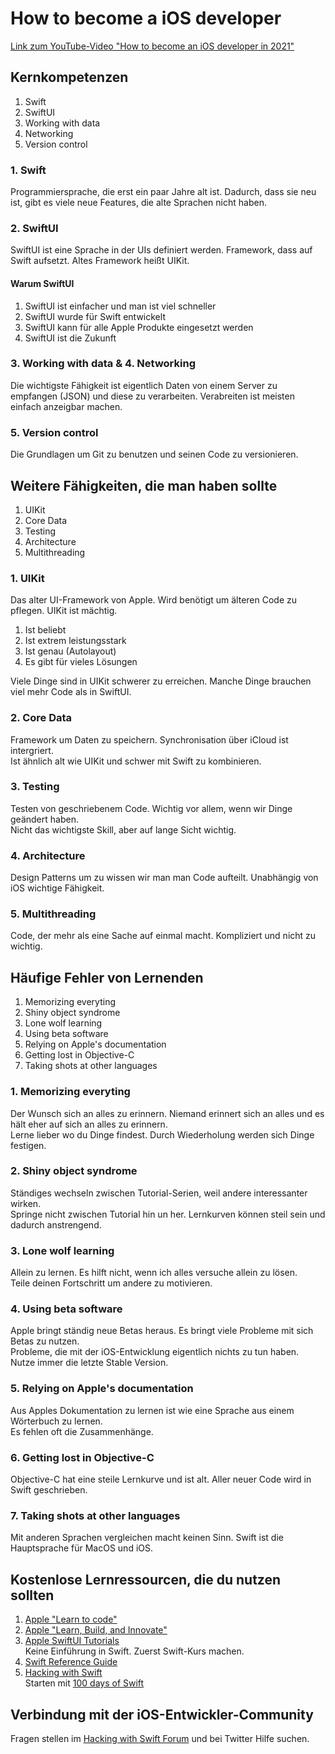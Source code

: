 # How to become a iOS developer

[Link zum YouTube-Video "How to become an iOS developer in 2021"](https://www.youtube.com/watch?v=HNXzcAwNqMc)

## Kernkompetenzen

1. Swift
2. SwiftUI
3. Working with data
4. Networking
5. Version control

### 1. Swift

Programmiersprache, die erst ein paar Jahre alt ist. Dadurch, dass sie neu ist, gibt es viele neue Features, die alte Sprachen nicht haben.

### 2. SwiftUI

SwiftUI ist eine Sprache in der UIs definiert werden. Framework, dass auf Swift aufsetzt.
Altes Framework heißt UIKit.

#### Warum SwiftUI

1. SwiftUI ist einfacher und man ist viel schneller
2. SwiftUI wurde für Swift entwickelt
3. SwiftUI kann für alle Apple Produkte eingesetzt werden
4. SwiftUI ist die Zukunft

### 3. Working with data & 4. Networking

Die wichtigste Fähigkeit ist eigentlich Daten von einem Server zu empfangen (JSON) und diese zu verarbeiten.
Verabreiten ist meisten einfach anzeigbar machen.

### 5. Version control

Die Grundlagen um Git zu benutzen und seinen Code zu versionieren.

## Weitere Fähigkeiten, die man haben sollte

1. UIKit
2. Core Data
3. Testing
4. Architecture
5. Multithreading

### 1. UIKit

Das alter UI-Framework von Apple. Wird benötigt um älteren Code zu pflegen. UIKit ist mächtig.

1. Ist beliebt
2. Ist extrem leistungsstark
3. Ist genau (Autolayout)
4. Es gibt für vieles Lösungen

Viele Dinge sind in UIKit schwerer zu erreichen. Manche Dinge brauchen viel mehr Code als in SwiftUI.

### 2. Core Data

Framework um Daten zu speichern. Synchronisation über iCloud ist intergriert.  
Ist ähnlich alt wie UIKit und schwer mit Swift zu kombinieren.

### 3. Testing

Testen von geschriebenem Code. Wichtig vor allem, wenn wir Dinge geändert haben.  
Nicht das wichtigste Skill, aber auf lange Sicht wichtig.

### 4. Architecture

Design Patterns um zu wissen wir man man Code aufteilt. Unabhängig von iOS wichtige Fähigkeit.

### 5. Multithreading

Code, der mehr als eine Sache auf einmal macht. Kompliziert  und nicht zu wichtig.

## Häufige Fehler von Lernenden

1. Memorizing everyting
2. Shiny object syndrome
3. Lone wolf learning
4. Using beta software
5. Relying on Apple's documentation
6. Getting lost in Objective-C
7. Taking shots at other languages

### 1. Memorizing everyting

Der Wunsch sich an alles zu erinnern. Niemand erinnert sich an alles und es hält eher auf sich an alles zu erinnern.  
Lerne lieber wo du Dinge findest. Durch Wiederholung werden sich Dinge festigen.

### 2. Shiny object syndrome

Ständiges wechseln zwischen Tutorial-Serien, weil andere interessanter wirken.  
Springe nicht zwischen Tutorial hin un her. Lernkurven können steil sein und dadurch anstrengend.

### 3. Lone wolf learning

Allein zu lernen. Es hilft nicht, wenn ich alles versuche allein zu lösen.  
Teile deinen Fortschritt um andere zu motivieren.

### 4. Using beta software

Apple bringt ständig neue Betas heraus. Es bringt viele Probleme mit sich Betas zu nutzen.  
Probleme, die mit der iOS-Entwicklung eigentlich nichts zu tun haben. Nutze immer die letzte Stable Version.

### 5. Relying on Apple's documentation

Aus Apples Dokumentation zu lernen ist wie eine Sprache aus einem Wörterbuch zu lernen.  
Es fehlen oft die Zusammenhänge.

### 6. Getting lost in Objective-C

Objective-C hat eine steile Lernkurve und ist alt. Aller neuer Code wird in Swift geschrieben. 

### 7. Taking shots at other languages

Mit anderen Sprachen vergleichen macht keinen Sinn. Swift ist die Hauptsprache für MacOS und iOS.

## Kostenlose Lernressourcen, die du nutzen sollten

1. [Apple "Learn to code"](https://www.apple.com/uk/education/k12/learn-to-code/)
2. [Apple "Learn, Build, and Innovate"](https://developer.apple.com/learn/curriculum/)
3. [Apple SwiftUI Tutorials](https://developer.apple.com/tutorials/swiftui)  
    Keine Einführung in Swift. Zuerst Swift-Kurs machen.
4. [Swift Reference Guide](https://docs.swift.org/swift-book/)
5. [Hacking with Swift](https://www.hackingwithswift.com)  
    Starten mit [100 days of Swift](https://www.hackingwithswift.com/100)

## Verbindung mit der iOS-Entwickler-Community

Fragen stellen im [Hacking with Swift Forum](https://www.hackingwithswift.com/forums) und bei Twitter Hilfe suchen.